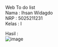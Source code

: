 Web To do list  
Nama  : Ihsan Widagdo  
NRP   : 5025211231  
Kelas : I

Hasil :  
![image](https://github.com/dagdo03/tugas1-pweb-i/assets/95538168/f982abb6-cd6d-49e3-a5b3-26b4b74283f5)

